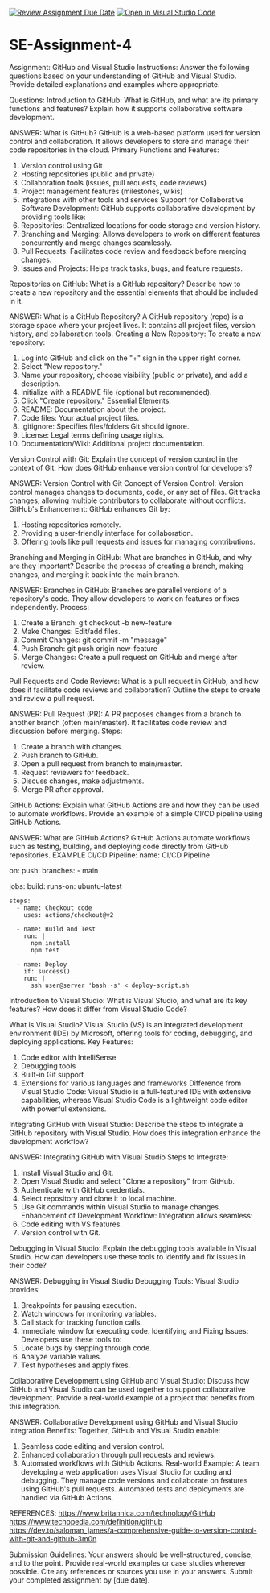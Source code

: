 [![Review Assignment Due Date](https://classroom.github.com/assets/deadline-readme-button-22041afd0340ce965d47ae6ef1cefeee28c7c493a6346c4f15d667ab976d596c.svg)](https://classroom.github.com/a/GvXCZgfk)
[![Open in Visual Studio Code](https://classroom.github.com/assets/open-in-vscode-2e0aaae1b6195c2367325f4f02e2d04e9abb55f0b24a779b69b11b9e10269abc.svg)](https://classroom.github.com/online_ide?assignment_repo_id=15317492&assignment_repo_type=AssignmentRepo)
# SE-Assignment-4
Assignment: GitHub and Visual Studio
Instructions:
Answer the following questions based on your understanding of GitHub and Visual Studio. Provide detailed explanations and examples where appropriate.

Questions:
Introduction to GitHub:
What is GitHub, and what are its primary functions and features? Explain how it supports collaborative software development.

ANSWER:
What is GitHub? GitHub is a web-based platform used for version control and collaboration. It allows developers to store and manage their code repositories in the cloud.
Primary Functions and Features:
1.	Version control using Git
2.	Hosting repositories (public and private)
3.	Collaboration tools (issues, pull requests, code reviews)
4.	Project management features (milestones, wikis)
5.	Integrations with other tools and services
Support for Collaborative Software Development: GitHub supports collaborative development by providing tools like:
1.	Repositories: Centralized locations for code storage and version history.
2.	Branching and Merging: Allows developers to work on different features concurrently and merge changes seamlessly.
3.	Pull Requests: Facilitates code review and feedback before merging changes.
4.	Issues and Projects: Helps track tasks, bugs, and feature requests.



Repositories on GitHub:
What is a GitHub repository? Describe how to create a new repository and the essential elements that should be included in it.

ANSWER:
What is a GitHub Repository? A GitHub repository (repo) is a storage space where your project lives. It contains all project files, version history, and collaboration tools.
Creating a New Repository: To create a new repository:
1.	Log into GitHub and click on the "+" sign in the upper right corner.
2.	Select "New repository."
3.	Name your repository, choose visibility (public or private), and add a description.
4.	Initialize with a README file (optional but recommended).
5.	Click "Create repository."
Essential Elements:
1.	README: Documentation about the project.
2.	Code files: Your actual project files.
3.	.gitignore: Specifies files/folders Git should ignore.
4.	License: Legal terms defining usage rights.
5.	Documentation/Wiki: Additional project documentation.



Version Control with Git:
Explain the concept of version control in the context of Git. How does GitHub enhance version control for developers?

ANSWER:
Version Control with Git
Concept of Version Control: Version control manages changes to documents, code, or any set of files. Git tracks changes, allowing multiple contributors to collaborate without conflicts.
GitHub's Enhancement: GitHub enhances Git by:
1.	Hosting repositories remotely.
2.	Providing a user-friendly interface for collaboration.
3.	Offering tools like pull requests and issues for managing contributions.



Branching and Merging in GitHub:
What are branches in GitHub, and why are they important? Describe the process of creating a branch, making changes, and merging it back into the main branch.

ANSWER:
Branches in GitHub: Branches are parallel versions of a repository's code. They allow developers to work on features or fixes independently.
Process:
1.	Create a Branch: git checkout -b new-feature
2.	Make Changes: Edit/add files.
3.	Commit Changes: git commit -m "message"
4.	Push Branch: git push origin new-feature
5.	Merge Changes: Create a pull request on GitHub and merge after review.


Pull Requests and Code Reviews:
What is a pull request in GitHub, and how does it facilitate code reviews and collaboration? Outline the steps to create and review a pull request.

ANSWER:
Pull Request (PR): A PR proposes changes from a branch to another branch (often main/master). It facilitates code review and discussion before merging.
Steps:
1.	Create a branch with changes.
2.	Push branch to GitHub.
3.	Open a pull request from branch to main/master.
4.	Request reviewers for feedback.
5.	Discuss changes, make adjustments.
6.	Merge PR after approval.



GitHub Actions:
Explain what GitHub Actions are and how they can be used to automate workflows. Provide an example of a simple CI/CD pipeline using GitHub Actions.

ANSWER:
What are GitHub Actions?
GitHub Actions automate workflows such as testing, building, and deploying code directly from GitHub repositories.
EXAMPLE CI/CD Pipeline:
name: CI/CD Pipeline

on:
  push:
    branches:
      - main

jobs:
  build:
    runs-on: ubuntu-latest

    steps:
      - name: Checkout code
        uses: actions/checkout@v2

      - name: Build and Test
        run: |
          npm install
          npm test

      - name: Deploy
        if: success()
        run: |
          ssh user@server 'bash -s' < deploy-script.sh


Introduction to Visual Studio:
What is Visual Studio, and what are its key features? How does it differ from Visual Studio Code?

What is Visual Studio? Visual Studio (VS) is an integrated development environment (IDE) by Microsoft, offering tools for coding, debugging, and deploying applications.
Key Features:
1.	Code editor with IntelliSense
2.	Debugging tools
3.	Built-in Git support
4.	Extensions for various languages and frameworks
Difference from Visual Studio Code: Visual Studio is a full-featured IDE with extensive capabilities, whereas Visual Studio Code is a lightweight code editor with powerful extensions.



Integrating GitHub with Visual Studio:
Describe the steps to integrate a GitHub repository with Visual Studio. How does this integration enhance the development workflow?

ANSWER:
Integrating GitHub with Visual Studio
Steps to Integrate:
1.	Install Visual Studio and Git.
2.	Open Visual Studio and select "Clone a repository" from GitHub.
3.	Authenticate with GitHub credentials.
4.	Select repository and clone it to local machine.
5.	Use Git commands within Visual Studio to manage changes.
Enhancement of Development Workflow: Integration allows seamless:
1.	Code editing with VS features.
2.	Version control with Git.



Debugging in Visual Studio:
Explain the debugging tools available in Visual Studio. How can developers use these tools to identify and fix issues in their code?

ANSWER:
Debugging in Visual Studio
Debugging Tools: Visual Studio provides:
1.	Breakpoints for pausing execution.
2.	Watch windows for monitoring variables.
3.	Call stack for tracking function calls.
4.	Immediate window for executing code.
Identifying and Fixing Issues: Developers use these tools to:
1.	Locate bugs by stepping through code.
2.	Analyze variable values.
3.	Test hypotheses and apply fixes.



Collaborative Development using GitHub and Visual Studio:
Discuss how GitHub and Visual Studio can be used together to support collaborative development. Provide a real-world example of a project that benefits from this integration.

ANSWER:
Collaborative Development using GitHub and Visual Studio
Integration Benefits: Together, GitHub and Visual Studio enable:
1.	Seamless code editing and version control.
2.	Enhanced collaboration through pull requests and reviews.
3.	Automated workflows with GitHub Actions.
Real-world Example: A team developing a web application uses Visual Studio for coding and debugging. They manage code versions and collaborate on features using GitHub's pull requests. Automated tests and deployments are handled via GitHub Actions.


REFERENCES:
https://www.britannica.com/technology/GitHub
https://www.techopedia.com/definition/github
https://dev.to/saloman_james/a-comprehensive-guide-to-version-control-with-git-and-github-3m0n




Submission Guidelines:
Your answers should be well-structured, concise, and to the point.
Provide real-world examples or case studies wherever possible.
Cite any references or sources you use in your answers.
Submit your completed assignment by [due date].
